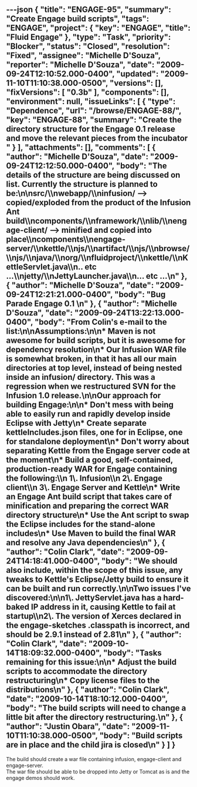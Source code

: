 ---json
{
  "title": "ENGAGE-95",
  "summary": "Create Engage build scripts",
  "tags": "ENGAGE",
  "project": {
    "key": "ENGAGE",
    "title": "Fluid Engage"
  },
  "type": "Task",
  "priority": "Blocker",
  "status": "Closed",
  "resolution": "Fixed",
  "assignee": "Michelle D'Souza",
  "reporter": "Michelle D'Souza",
  "date": "2009-09-24T12:10:52.000-0400",
  "updated": "2009-11-10T11:10:38.000-0500",
  "versions": [],
  "fixVersions": [
    "0.3b"
  ],
  "components": [],
  "environment": null,
  "issueLinks": [
    {
      "type": "Dependence",
      "url": "/browse/ENGAGE-88/",
      "key": "ENGAGE-88",
      "summary": "Create the directory structure for the Engage 0.1 release and move the relevant pieces from the incubator "
    }
  ],
  "attachments": [],
  "comments": [
    {
      "author": "Michelle D'Souza",
      "date": "2009-09-24T12:12:50.000-0400",
      "body": "The details of the structure are being discussed on list. Currently the structure is planned to be:\n\nsrc/\\\nwebapp/\\\ninfusion/  --> copied/exploded from the product of the Infusion Ant build\\\ncomponents/\\\nframework/\\\nlib/\\\nengage-client/  --> minified and copied into place\\\ncomponents\\\nengage-server/\\\nkettle/\\\njs/\\\nartifact/\\\njs/\\\nbrowse/\\\njs/\\\njava/\\\norg/\\\nfluidproject/\\\nkettle/\\\nKettleServlet.java\\\n.. etc ...\\\njetty/\\\nJettyLauncher.java\\\n... etc ...\n"
    },
    {
      "author": "Michelle D'Souza",
      "date": "2009-09-24T12:21:21.000-0400",
      "body": "Bug Parade Engage 0.1&#x20;\n"
    },
    {
      "author": "Michelle D'Souza",
      "date": "2009-09-24T13:22:13.000-0400",
      "body": "From Colin's e-mail to the list:\n\nAssumptions:\n\n* Maven is not awesome for build scripts, but it is awesome for dependency resolution\n* Our Infusion WAR file is somewhat broken, in that it has all our main directories at top level, instead of being nested inside an infusion/ directory. This was a regression when we restructured SVN for the Infusion 1.0 release.\n\nOur approach for building Engage:\n\n* Don't mess with being able to easily run and rapidly develop inside Eclipse with Jetty\n* Create separate kettleIncludes.json files, one for in Eclipse, one for standalone deployment\n* Don't worry about separating Kettle from the Engage server code at the moment\n* Build a good, self-contained, production-ready WAR for Engage containing the following:\\\n  &#x20;  1\\. Infusion\\\n  &#x20;  2\\. Engage client\\\n  &#x20;  3\\. Engage Server and Kettle\n* Write an Engage Ant build script that takes care of minification and preparing the correct WAR directory structure\n* Use the Ant script to swap the Eclipse includes for the stand-alone includes\n* Use Maven to build the final WAR and resolve any Java dependencies\n"
    },
    {
      "author": "Colin Clark",
      "date": "2009-09-24T14:18:41.000-0400",
      "body": "We should also include, within the scope of this issue, any tweaks to Kettle's Eclipse/Jetty build to ensure it can be built and run correctly.\n\nTwo issues I've discovered:\n\n1\\. JettyServlet.java has a hard-baked IP address in it, causing Kettle to fail at startup\\\n2\\. The version of Xerces declared in the engage-sketches .classpath is incorrect, and should be 2.9.1 instead of 2.81\n"
    },
    {
      "author": "Colin Clark",
      "date": "2009-10-14T18:09:32.000-0400",
      "body": "Tasks remaining for this issue:\n\n* Adjust the build scripts to accommodate the directory restructuring\n* Copy license files to the distributions\n"
    },
    {
      "author": "Colin Clark",
      "date": "2009-10-14T18:10:12.000-0400",
      "body": "The build scripts will need to change a little bit after the directory restructuring.\n"
    },
    {
      "author": "Justin Obara",
      "date": "2009-11-10T11:10:38.000-0500",
      "body": "Build scripts are in place and the child jira is closed\n"
    }
  ]
}
---
The build should create a war file containing infusion, engage-client and engage-server.\
The war file should be able to be dropped into Jetty or Tomcat as is and the engage demos should work.&#x20;

        